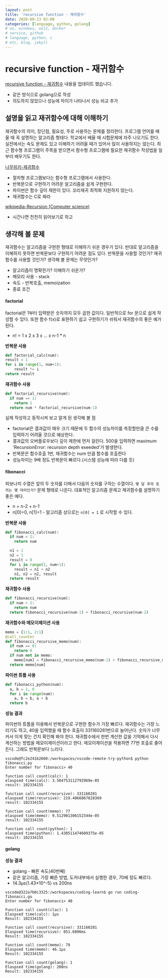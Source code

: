```yaml
---
layout: post
title: 'recursive function - 재귀함수'
date: 2020-09-13 02:00
categories: [language, python, golang]
# os, windows, wsl2, docker 
# service, github
# language, python, c
# etc, blog, jekyll
---
```


# recursive function - 재귀함수
[recursive function - 재귀함수](https://godsman-yang.github.io/recursive-function) 내용을 업데이트 했습니다.
* 같은 방식으로 golang으로 작성
* 의도하지 않았으나 성능에 차이가 나타나서 성능 비교 추가

## 설명을 읽고 재귀함수에 대해 이해하기
재귀함수의 의미, 장단점, 필요성, 주로 사용하는 문제를 정리한다.
프로그램 언어를 배울 때 꼭 설명하는 알고리즘 형태다. 학교에서 배울 때 시험문제에 자주 나오기도 한다. 실전에서는 속도 문제도 있고 이해하기 어려울 때가 있어서 많이 사용하지는 않는다. 최근 함수형 프로그램이 주목을 받으면서 함수형 프로그램에 필요한 재귀함수 작성법을 일부러 배우기도 한다.

[나무위키-재귀함수](https://namu.wiki/w/%EC%9E%AC%EA%B7%80%ED%95%A8%EC%88%98)
* 절차형 프로그램보다는 함수형 프로그램에서 사용한다.
* 반복문으로 구현하기 어려운 알고리즘을 쉽게 구현한다.
* 파이썬은 함수 깊이 제한이 있다. 꼬리재귀 최적화 지원하지 않는다.
* 재귀함수는 C로 짜라

[wikipedia-Recursion (Computer science)](https://en.wikipedia.org/wiki/Recursion_(computer_science))
* 시간나면 천천히 읽어보기로 하고

## 생각해 볼 문제
재귀함수는 알고리즘을 구현한 형태로 이해하기 쉬운 경우가 있다. 반대로 알고리즘을 이해하지 못하면 반복문보다 구현하기 어려운 점도 있다. 반복문을 사용할 것인가? 재귀함수를 사용할 것인가? 생각해 볼 문제는 무엇인가?
* 알고리즘이 명확한가? 이해하기 쉬운가?
* 메모리 사용 - stack
* 속도 - 반복호출, memoization
* 종료 조건

#### factorial
factorial은 1부터 입력받은 숫자까지 모두 곱한 값이다. 일반적으로 for 문으로 쉽게 작성할 수 있다.
또한 함수 f(x)로 표현하기 쉽고 구현하기가 쉬워서 재귀함수의 좋은 예가 된다.
* n! = 1 x 2 x 3 x ... x n-1 * n

**반복문 사용**
```python
def factorial_calc(num):
result = 1
for i in range(1, num+1):
    result *= i
return result
```

**재귀함수 사용**
```python
def factorial_recursive(num):
  if num == 1:
    return 1
  return num * factorial_recursive(num-1)
```

실제 작성하고 동작시켜 보고 알게 된 생각해 볼 점
* factorial은 결과값이 매우 크기 때문에 두 함수의 성능차이를 측정할만큼 큰 수를 입력하기 어려울 것으로 예상한다.
* 결과값의 오버플로우보다 깊이 제한에 먼저 걸린다. 500을 입력하면 maximum 'RecursionError: recursion depth exeeded'가 발생한다.
* 반복문은 함수호출 1번, 재귀함수는 num 만큼 함수를 호출한다
* 성능차이는 9배 정도 반복문이 빠르다.(시스템 성능에 따라 다를 듯)

#### fibonacci
피보나치 수열은 앞의 두 숫자를 더해서 다음의 숫자를 구하는 수열이다.
```몇 달 후의 토끼는 몇 마리인가?``` 문제 형태로 나온다. 대표적인 알고리즘 문제고 재귀함수를 설명하기 좋은 예다.
* n = n-2 + n-1
* n[0]=0, n[1]=1 - 알고리즘 상으로는 ```n[0] = 1``` 로 시작할 수 있다.

**반복문 사용**

```python
def fibonacci_calc(num):
  if num < 2:
    return num

  n1 = 1
  n2 = 1
  result = 0
  for i in range(3, num+1):
    result = n1 + n2
    n1, n2 = n2, result
  return result
```

**재귀함수 사용**

```python
def fibonacci_recursive(num):
  if num < 2:
    return num
  return fibonacci_recursive(num-1) + fibonacci_recursive(num-2)
```


**재귀함수와 메모이제이션 사용**

```python
memo = {1:1, 2:1}
@call_counter
def fibonacci_recursive_memo(num):
  if num == 0:
    return 0
  if num not in memo:
    memo[num] = fibonacci_recursive_memo(num-1) + fibonacci_recursive_memo(num-2)
  return memo[num]
```


**파이썬 튜플 사용**

```python
def fibonacci_python(num):
  a, b = 1, 0
  for i in range(num):
    a, b = b, a + b
  return b
```

**성능 결과**

파이썬의 튜플을 이용해서 반복문으로 구현한 함수가 가장 빠르다.
재귀함수는 가장 느리기도 하고, 40을 입력했을 때 함수 호출이 331160281번으로 늘어난다. 숫자가 너무 커서 이게 맞는 건지 확인해 봐야 한다.
재귀함수에서 한번 계산한 값을 기억해서 다시 계산하는 방법을 메모이제이션이라고 한다. 메모이제이션을 적용하면 77번 호출로 줄어든다. 그래도 반복문보다 느리다.

```
vscode@fc2e241b2660:/workspaces/vscode-remote-try-python$ python fibonacci.py
Enter number for fibonacci> 40

function call count(calc): 1
elaspsed time(calc): 3.504753112792969e-05
result: 102334155

function call count(recursive): 331160281
elaspsed time(recursive): 219.4066867828369
result: 102334155

function call count(memo): 77
elaspsed time(memo): 9.512901306152344e-05
result: 102334155

function call count(python): 1
elaspsed time(python): 1.430511474609375e-05
result: 102334155
```

#### golang

**성능 결과**
- golang - 빠른 속도(40번째)
- 같은 알고리즘, 가장 빠른 방법, 도커내부에서 실행한 경우, 70배 정도 빠르다.
- 14.3µs(1.43*10^-5) vs 200ns
```
vscode@322a7b0c3325:/workspaces/coding-learn$ go run coding-fibonacci.go
Enter number for fibonacci> 40

Function call count(clac): 1
Elaspsed time(calc): 1µs
Result: 102334155

Function call count(recursive): 331160281
Elaspsed time(recursive): 851.6896ms
Result: 102334155

Function call count(memo): 79
Elaspsed time(memo): 46.1µs
Result: 102334155

Function call count(golang): 1
Elaspsed time(golang): 200ns
Result: 102334155
```
